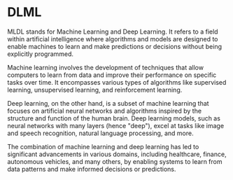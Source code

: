 # DLML
MLDL stands for Machine Learning and Deep Learning. It refers to a field within artificial intelligence where algorithms and models are designed to enable machines to learn and make predictions or decisions without being explicitly programmed.

Machine learning involves the development of techniques that allow computers to learn from data and improve their performance on specific tasks over time. It encompasses various types of algorithms like supervised learning, unsupervised learning, and reinforcement learning.

Deep learning, on the other hand, is a subset of machine learning that focuses on artificial neural networks and algorithms inspired by the structure and function of the human brain. Deep learning models, such as neural networks with many layers (hence "deep"), excel at tasks like image and speech recognition, natural language processing, and more.

The combination of machine learning and deep learning has led to significant advancements in various domains, including healthcare, finance, autonomous vehicles, and many others, by enabling systems to learn from data patterns and make informed decisions or predictions.
